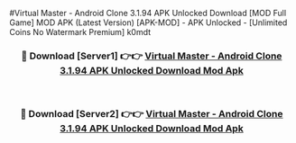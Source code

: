 #Virtual Master - Android Clone 3.1.94 APK Unlocked Download [MOD Full Game] MOD APK (Latest Version) [APK-MOD] - APK Unlocked - [Unlimited Coins No Watermark Premium] k0mdt



<div align="center">

<h3>🔴 Download [Server1] 👉👉 <a href="https://momento.my/?title=Virtual_Master_-_Android_Clone_3.1.94_APK_Unlocked_Download">Virtual Master - Android Clone 3.1.94 APK Unlocked Download Mod Apk</a></h3><br>

<h3>🔴 Download [Server2] 👉👉 <a href="https://momento.my/?title=Virtual_Master_-_Android_Clone_3.1.94_APK_Unlocked_Download">Virtual Master - Android Clone 3.1.94 APK Unlocked Download Mod Apk</a></h3>
</div>
